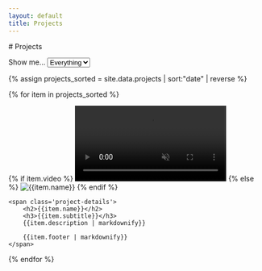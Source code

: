 ```yaml
---
layout: default
title: Projects
---
```

<link href="/assets/css/project.css" rel="stylesheet" type="text/css" />
# Projects

Show me...
<select name="type" id="filter">
	<option value="all">Everything</option>
	<option value="game">Games</option>
	<option value="mod">Mods</option>
</select>

{% assign projects_sorted = site.data.projects | sort:"date" | reverse %}

{% for item in projects_sorted %}
<div class='project-container' data-type='{{item.type}}'>
	<div class='project-image-container'>
		{% if item.video %}
		<video autoplay loop muted {% if item.shift %}style="transform:translateX({{item.shift}}px)"{% endif %}>
			<source type="video/webm" src="{{item.video}}">
		</video>
		{% else %}
		<img alt="{{item.name}}" src="{{item.img}}" {% if item.shift %}style="transform:translateX({{item.shift}}px)"{% endif %}>
		{% endif %}
	</div>

	<span class='project-details'>
		<h2>{{item.name}}</h2>
		<h3>{{item.subtitle}}</h3>
		{{item.description | markdownify}}

		{{item.footer | markdownify}}
	</span>

</div>
{% endfor %}


<script src='/assets/js/projectfilter.js'></script>